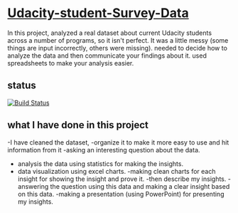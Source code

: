 # [Udacity-student-Survey-Data](https://github.com/AbdElrhman-m/Udacity-student-Survey-Data/)

In this project, analyzed a real dataset about current Udacity students across a number of programs, 
so it isn't perfect. It was a little messy (some things are input incorrectly, others were missing).
needed to decide how to analyze the data and then communicate your findings about it.
used spreadsheets to make your analysis easier.
## status
[![Build Status](https://img.shields.io/travis/twbs/bootstrap/v4-dev.svg)](https://github.com/superbido/fav-moviewebsite/edit/master/README.md)

## what I have done in this project
-I have cleaned the dataset, 
-organize it to make it more easy to use and hit information from it
-asking an interesting question about the data.
- analysis the data using statistics for making the insights. 
- data visualization using excel charts.
-making clean charts for each insight for showing the insight and prove it.
-then describe my insights. 
-answering the question using this data and making a clear insight based on this data.
-making a presentation (using PowerPoint) for presenting my insights.
